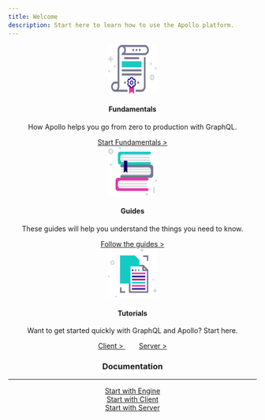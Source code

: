 ```yaml
---
title: Welcome
description: Start here to learn how to use the Apollo platform.
---
```


<div class="docstart" align="center">
  <div class="fundamentals">
      <div align="center">
        <a href="./getting-started.html">
          <img src="./images/guides.svg" width=100  height=100>
        </a>
      </div>
      <div align="center">
        <h4 class="headers"> Fundamentals </h4>
      </div>
      <div align="center">
        <p>How Apollo helps you go from zero to production with GraphQL.</p>
      </div>
      <div align="center">
        <a href="./fundamentals/platform.html"> Start Fundamentals > </a>
      </div>
  </div>

  <div class="guides">
    <div align="center">
        <a href="./guides/schema-design.html">
          <img src="./images/docs.svg" width=100  height=100>
        </a>
    </div>
    <div align="center">
      <h4 class="headers" align="center"> Guides </h4>
    </div>
    <div align="center">
      <p> These guides will help you understand the things you need to know. </p>
    </div>
    <div align="center">
      <a href="./guides/schema-design.html"> Follow the guides > </a>
    </div>
  </div>

  <div class="quickstart">
    <div align="center">
      <a href="#">
        <img src="./images/fundamentals.svg" width=100  height=100>
      </a>
    </div>
    <div align="center">
      <h4 class="headers" align="center"> Tutorials </h4>
    </div>
    <div align="center">
      <p> Want to get started quickly with GraphQL and Apollo? Start here. </p>
    </div>
    <div align="center">
      <a href="/docs/react/essentials/get-started.html"> Client > </a>
      &nbsp;&nbsp;&nbsp;&nbsp;&nbsp;&nbsp;
      <a href="/docs/apollo-server/v2/getting-started.html"> Server > </a>
    </div>
  </div>
</div>

<h3 align="center"> Documentation </h3>

<hr />

<div class="documentation">
  <div class="doc">
    <div align="center">
      <a href="/docs/engine" class="btn default hollow"> Start with Engine </a>
    </div>
  </div>

  <div class="doc">
    <div align="center">
      <a href="/docs/react" class="btn default hollow"> Start with Client </a>
    </div> 
  </div>

  <div class="doc">
    <div align="center">
      <a href="/docs/apollo-server" class="btn default hollow"> Start with Server </a>
    </div> 
  </div>
</div>

